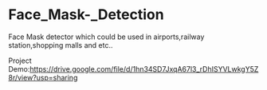# Face_Mask-_Detection
Face Mask detector which could be used in airports,railway station,shopping malls and etc..


Project Demo:https://drive.google.com/file/d/1hn34SD7JxqA67l3_rDhISYVLwkgY5Z8r/view?usp=sharing
